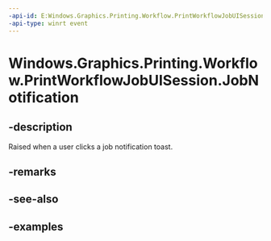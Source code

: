 ```yaml
---
-api-id: E:Windows.Graphics.Printing.Workflow.PrintWorkflowJobUISession.JobNotification
-api-type: winrt event
---
```


# Windows.Graphics.Printing.Workflow.PrintWorkflowJobUISession.JobNotification

<!--
public event Windows.Foundation.TypedEventHandler<Windows.Graphics.Printing.Workflow.PrintWorkflowJobUISession,Windows.Graphics.Printing.Workflow.PrintWorkflowJobNotificationEventArgs> JobNotification;
-->


## -description

Raised when a user clicks a job notification toast.

## -remarks

## -see-also

## -examples


